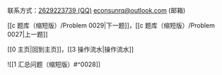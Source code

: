 联系方式：<a href="https://qm.qq.com/q/iA1sKuakak">2629223739 (QQ)</a> <a href="mailto:econsunrq@outlook.com">econsunrq@outlook.com (邮箱)</a>

[[c 题库（缩短版）/Problem 0029|下一题]]，[[c 题库（缩短版）/Problem 0027|上一题]]

[[0 主页|回到主页]]，[[3 操作流水|操作流水]]

![[1 汇总问题（缩短版）#^0028]]